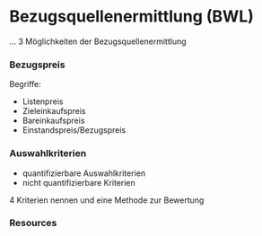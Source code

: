 # Bezugsquellenermittlung (BWL)

...
3 Möglichkeiten der Bezugsquellenermittlung

### Bezugspreis

Begriffe:
* Listenpreis
* Zieleinkaufspreis
* Bareinkaufspreis
* Einstandspreis/Bezugspreis

### Auswahlkriterien

* quantifizierbare Auswahlkriterien
* nicht quantifizierbare Kriterien

4 Kriterien nennen und eine Methode zur Bewertung

### Resources
